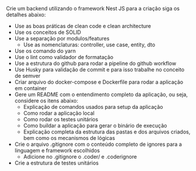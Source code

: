 Crie um backend utilizando o framework Nest JS para a criação siga os detalhes abaixo: 
- Use as boas práticas de clean code e clean architecture
- Use os conceitos de SOLID
- Use a separação por modulos/features
  - Use as nomenclaturas: controller, use case, entity, dto
- Use os comando do yarn 
- Use o lint como validador de formatação 
- Use a estrutura do github para rodar a pipeline do github workflow
- Use Husky para validação de commit e para isso trabalhe no conceito de semver
- Criar arquivo do docker-compose e Dockerfile para rodar a aplicação em container 
- Gere um README com o entendimento completo da aplicação, ou seja, considere os itens abaixo: 
  - Explicação de comandos usados para setup da aplicação
  - Como rodar a aplicação local 
  - Como rodar os testes unitários 
  - Como buildar a aplicação para gerar o binário de execução 
  - Explicação completa da estrutura das pastas e dos arquivos criados, bem como os mecanismos de lógicas 
- Crie o arquivo .gitignore com o conteúdo completo de ignores para a linguagem e framework escolhidos
  - Adicione no .gitignore o .coder/ e .coderignore
- Crie a estrutura de testes unitários